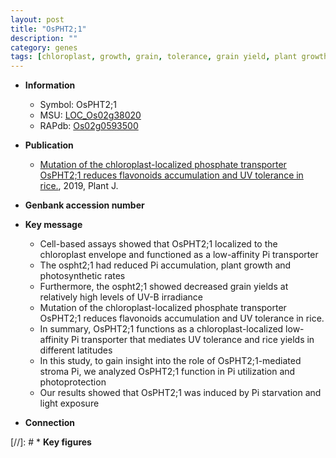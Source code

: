 ```yaml
---
layout: post
title: "OsPHT2;1"
description: ""
category: genes
tags: [chloroplast, growth, grain, tolerance, grain yield, plant growth, transporter, phosphate, stroma, Pi,  pi , phosphate transport]
---
```


* **Information**  
    + Symbol: OsPHT2;1  
    + MSU: [LOC_Os02g38020](http://rice.plantbiology.msu.edu/cgi-bin/ORF_infopage.cgi?orf=LOC_Os02g38020)  
    + RAPdb: [Os02g0593500](http://rapdb.dna.affrc.go.jp/viewer/gbrowse_details/irgsp1?name=Os02g0593500)  

* **Publication**  
    + [Mutation of the chloroplast-localized phosphate transporter OsPHT2;1 reduces flavonoids accumulation and UV tolerance in rice.](http://www.ncbi.nlm.nih.gov/pubmed?term=Mutation+of+the+chloroplast-localized+phosphate+transporter+OsPHT2;1+reduces+flavonoids+accumulation+and+UV+tolerance+in+rice.%5BTitle%5D), 2019, Plant J.

* **Genbank accession number**  

* **Key message**  
    + Cell-based assays showed that OsPHT2;1 localized to the chloroplast envelope and functioned as a low-affinity Pi transporter
    + The ospht2;1 had reduced Pi accumulation, plant growth and photosynthetic rates
    + Furthermore, the ospht2;1 showed decreased grain yields at relatively high levels of UV-B irradiance
    + Mutation of the chloroplast-localized phosphate transporter OsPHT2;1 reduces flavonoids accumulation and UV tolerance in rice.
    + In summary, OsPHT2;1 functions as a chloroplast-localized low-affinity Pi transporter that mediates UV tolerance and rice yields in different latitudes
    + In this study, to gain insight into the role of OsPHT2;1-mediated stroma Pi, we analyzed OsPHT2;1 function in Pi utilization and photoprotection
    + Our results showed that OsPHT2;1 was induced by Pi starvation and light exposure

* **Connection**  

[//]: # * **Key figures**  


